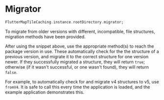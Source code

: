 # Migrator

```dart
FlutterMapTileCaching.instance.rootDirectory.migrator;
```

To migrate from older versions with different, incompatible, file structures, migration methods have been provided.

After using the snippet above, use the appropriate method(s) to reach the package version in use. These automatically check for the the structure of a previous version, and migrate it to the correct structure for one version newer. If they successfully migrated a structure, they will return `true`; otherwise (if it wasn't successful, or one wasn't found), they will return `false`.

For example, to automatically check for and migrate v4 structures to v5, use `fromV4`. It is safe to call this every time the application is loaded, and the example application demonstrates this.
